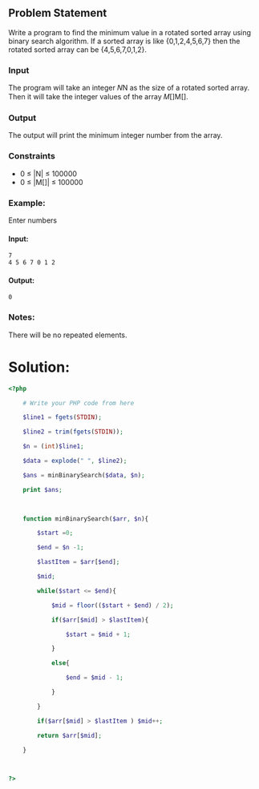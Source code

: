 ## Problem Statement
Write a program to find the minimum value in a rotated sorted array using binary search algorithm. If a sorted array is like {0,1,2,4,5,6,7} then the rotated sorted array can be {4,5,6,7,0,1,2}.
### Input
The program will take an integer 𝑁N as the size of a rotated sorted array. Then it will take the integer values of the array 𝑀[]M[].
### Output
The output will print the minimum integer number from the array.
### Constraints
- 0 ≤ |N| ≤ 100000
- 0 ≤ |M[]| ≤ 100000
### Example:
Enter numbers
#### Input:
```
7
4 5 6 7 0 1 2
```
#### Output:
```
0
```
### Notes:

There will be no repeated elements.
# Solution:
```php
<?php

    # Write your PHP code from here

    $line1 = fgets(STDIN);

    $line2 = trim(fgets(STDIN));

    $n = (int)$line1;

    $data = explode(" ", $line2);

    $ans = minBinarySearch($data, $n);

    print $ans;

  

    function minBinarySearch($arr, $n){

        $start =0;

        $end = $n -1;

        $lastItem = $arr[$end];

        $mid;

        while($start <= $end){

            $mid = floor(($start + $end) / 2);

            if($arr[$mid] > $lastItem){

                $start = $mid + 1;

            }

            else{

                $end = $mid - 1;

            }

        }

        if($arr[$mid] > $lastItem ) $mid++;

        return $arr[$mid];

    }

  

?>
```
